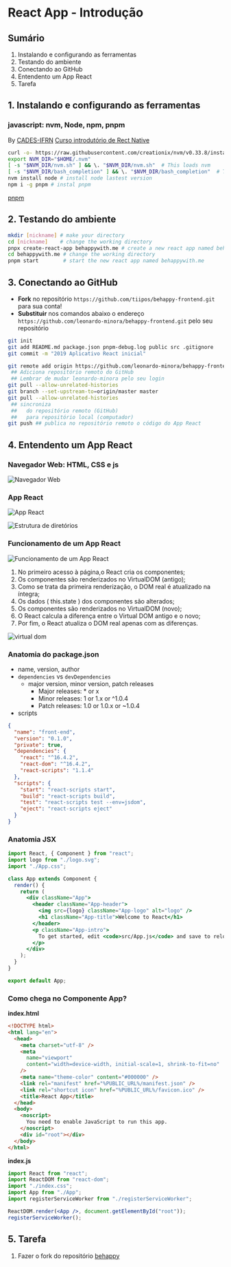 # [](#header-1) React App - Introdução

## [](#header-2) Sumário

1. Instalando e configurando as ferramentas
2. Testando do ambiente
3. Conectando ao GitHub
4. Entendento um App React
5. Tarefa

## [](#header-2) 1. Instalando e configurando as ferramentas

### [](#header-3) javascript: nvm, Node, npm, pnpm

By [CADES-IFRN](https://cades.natal.br) [Curso introdutório de Rect Native](https://github.com/cades-ifrn/minicurso-react-native-wtads/blob/master/install.md)

```sh
curl -o- https://raw.githubusercontent.com/creationix/nvm/v0.33.8/install.sh | bash # install nvm
export NVM_DIR="$HOME/.nvm"
[ -s "$NVM_DIR/nvm.sh" ] && \. "$NVM_DIR/nvm.sh"  # This loads nvm
[ -s "$NVM_DIR/bash_completion" ] && \. "$NVM_DIR/bash_completion"  # This loads nvm bash_completion
nvm install node # install node lastest version
npm i -g pnpm # instal pnpm
```

[pnpm](https://pnpm.js.org)

## [](#header-2) 2. Testando do ambiente

```sh
mkdir [nickname] # make your directory
cd [nickname]    # change the working directory
pnpx create-react-app behappywith.me # create a new react app named behappywith.me
cd behappywith.me # change the working directory
pnpm start        # start the new react app named behappywith.me
```

## [](#header-2) 3. Conectando ao GitHub

- **Fork** no repositório `https://github.com/tiipos/behappy-frontend.git` para sua conta!
- **Substituir** nos comandos abaixo o endereço `https://github.com/leonardo-minora/behappy-frontend.git` pelo seu repositório

```sh
git init
git add README.md package.json pnpm-debug.log public src .gitignore
git commit -m "2019 Aplicativo React inicial"

git remote add origin https://github.com/leonardo-minora/behappy-frontend.git
 ## Adiciona repositório remoto do GitHub
 ## Lembrar de mudar leonardo-minora pelo seu login
git pull --allow-unrelated-histories
git branch --set-upstream-to=origin/master master
git pull --allow-unrelated-histories
 ## sincroniza
 ##   do repositório remoto (GitHub)
 ##   para repositório local (computador)
git push ## publica no repositório remoto o código do App React
```

## [](#header-2) 4. Entendento um App React

### [](#header-3) Navegador Web: HTML, CSS e js

![Navegador Web](img/browser.jpeg)

### [](#header-3) App React

![App React](img/react-app.jpeg)

![Estrutura de diretórios](img/react-dir.png)

### [](#header-3) Funcionamento de um App React

![Funcionamento de um App React](img/react-dom.png)

1. No primeiro acesso à página,o React cria os componentes;
2. Os componentes são renderizados no VirtualDOM (antigo);
3. Como se trata da primeira renderização, o DOM real é
   atualizado na íntegra;
4. Os dados ( this.state ) dos componentes são alterados;
5. Os componentes são renderizados no VirtualDOM (novo);
6. O React calcula a diferença entre o Virtual DOM antigo e o
   novo;
7. Por fim, o React atualiza o DOM real apenas com as
   diferenças.

![virtual dom](img/react-virtualdom.png)

### [](#header-3) Anatomia do package.json

- name, version, author
- `dependencies` vs `devDependencies`
  - major version, minor version, patch releases
    - Major releases: \* or x
    - Minor releases: 1 or 1.x or ^1.0.4
    - Patch releases: 1.0 or 1.0.x or ~1.0.4
- scripts

```json
{
  "name": "front-end",
  "version": "0.1.0",
  "private": true,
  "dependencies": {
    "react": "^16.4.2",
    "react-dom": "^16.4.2",
    "react-scripts": "1.1.4"
  },
  "scripts": {
    "start": "react-scripts start",
    "build": "react-scripts build",
    "test": "react-scripts test --env=jsdom",
    "eject": "react-scripts eject"
  }
}
```

### [](#header-3) Anatomia JSX

```jsx
import React, { Component } from "react";
import logo from "./logo.svg";
import "./App.css";

class App extends Component {
  render() {
    return (
      <div className="App">
        <header className="App-header">
          <img src={logo} className="App-logo" alt="logo" />
          <h1 className="App-title">Welcome to React</h1>
        </header>
        <p className="App-intro">
          To get started, edit <code>src/App.js</code> and save to reload.
        </p>
      </div>
    );
  }
}

export default App;
```

### [](#header-3) Como chega no Componente App?

**index.html**

```html
<!DOCTYPE html>
<html lang="en">
  <head>
    <meta charset="utf-8" />
    <meta
      name="viewport"
      content="width=device-width, initial-scale=1, shrink-to-fit=no"
    />
    <meta name="theme-color" content="#000000" />
    <link rel="manifest" href="%PUBLIC_URL%/manifest.json" />
    <link rel="shortcut icon" href="%PUBLIC_URL%/favicon.ico" />
    <title>React App</title>
  </head>
  <body>
    <noscript>
      You need to enable JavaScript to run this app.
    </noscript>
    <div id="root"></div>
  </body>
</html>
```

**index.js**

```jsx
import React from "react";
import ReactDOM from "react-dom";
import "./index.css";
import App from "./App";
import registerServiceWorker from "./registerServiceWorker";

ReactDOM.render(<App />, document.getElementById("root"));
registerServiceWorker();
```

## [](#header-2) 5. Tarefa

1. Fazer o fork do repositório [behappy]()
